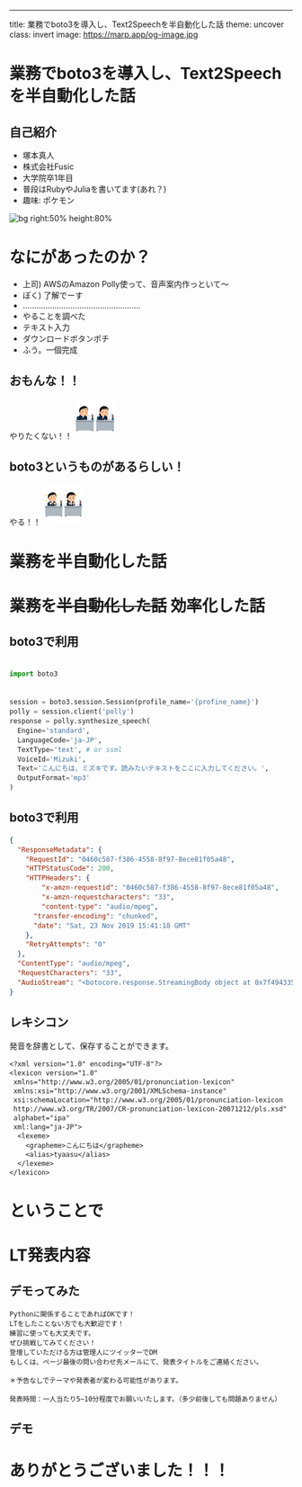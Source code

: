 ---

title: 業務でboto3を導入し、Text2Speechを半自動化した話
theme: uncover
class: invert
image: https://marp.app/og-image.jpg


# 業務でboto3を導入し、Text2Speechを半自動化した話

## 自己紹介
- 塚本真人
- 株式会社Fusic
- 大学院卒1年目
- 普段はRubyやJuliaを書いてます(あれ？)
- 趣味: ポケモン

![bg right:50% height:80%](https://avatars3.githubusercontent.com/u/49139020?s=460&v=4)

# なにがあったのか？
* 上司) AWSのAmazon Polly使って、音声案内作っといて〜
* ぼく) 了解でーす
* ....................................................
* やることを調べた
* テキスト入力
* ダウンロードボタンポチ
* ふう。一個完成

## おもんな！！
やりたくない！！
![w:200px](img/thumbnail_yaruki_nai_suit.jpg)

## boto3というものがあるらしい！
やる！！
![w:200px](img/thumbnail_yaruki_aru_suit.jpg)

# 業務を半自動化した話

# 業務を~~半自動化した話~~ 効率化した話

## boto3で利用

```py

import boto3


session = boto3.session.Session(profile_name='{profine_name}')
polly = session.client('polly')
response = polly.synthesize_speech(
  Engine='standard',
  LanguageCode='ja-JP',
  TextType='text', # or ssml
  VoiceId='Mizuki',
  Text='こんにちは、ミズキです。読みたいテキストをここに入力してください。',
  OutputFormat='mp3'
)
```

## boto3で利用

```json
{
  "ResponseMetadata": {
    "RequestId": "0460c587-f386-4558-8f97-8ece81f05a48",
    "HTTPStatusCode": 200,
    "HTTPHeaders": {
    	"x-amzn-requestid": "0460c587-f386-4558-8f97-8ece81f05a48",
    	"x-amzn-requestcharacters": "33",
    	"content-type": "audio/mpeg",
   	  "transfer-encoding": "chunked",
      "date": "Sat, 23 Nov 2019 15:41:18 GMT"
    },
    "RetryAttempts": "0"
  },
  "ContentType": "audio/mpeg",
  "RequestCharacters": "33",
  "AudioStream": "<botocore.response.StreamingBody object at 0x7f4943354fa0>"
}
```

## レキシコン

発音を辞書として、保存することができます。

```
<?xml version="1.0" encoding="UTF-8"?>
<lexicon version="1.0"
 xmlns="http://www.w3.org/2005/01/pronunciation-lexicon"
 xmlns:xsi="http://www.w3.org/2001/XMLSchema-instance"
 xsi:schemaLocation="http://www.w3.org/2005/01/pronunciation-lexicon
 http://www.w3.org/TR/2007/CR-pronunciation-lexicon-20071212/pls.xsd"
 alphabet="ipa"
 xml:lang="ja-JP">
  <lexeme>
    <grapheme>こんにちは</grapheme>
    <alias>tyaasu</alias>
  </lexeme>
</lexicon>

```

# ということで

# LT発表内容

## デモってみた

```
Pythonに関係することであればOKです！
LTをしたことない方でも大歓迎です！
練習に使っても大丈夫です。
ぜひ挑戦してみてください！
登壇していただける方は管理人にツイッターでDM
もしくは、ページ最後の問い合わせ先メールにて、発表タイトルをご連絡ください。

＊予告なしでテーマや発表者が変わる可能性があります。

発表時間：一人当たり5~10分程度でお願いいたします。（多少前後しても問題ありません）

```

## デモ

# ありがとうございました！！！
